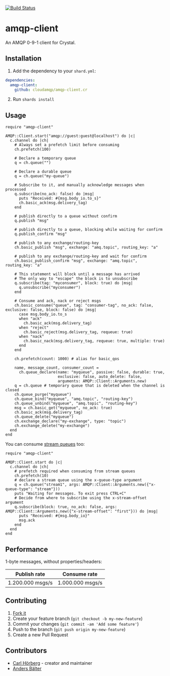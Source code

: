 [![Build Status](https://travis-ci.org/cloudamqp/amqp-client.cr.svg?branch=master)](https://travis-ci.org/cloudamqp/amqp-client.cr)

# amqp-client

An AMQP 0-9-1 client for Crystal.

## Installation

1. Add the dependency to your `shard.yml`:
```yaml
dependencies:
  amqp-client:
    github: cloudamqp/amqp-client.cr
```
2. Run `shards install`

## Usage

```crystal
require "amqp-client"

AMQP::Client.start("amqp://guest:guest@localhost") do |c|
  c.channel do |ch|
    # Always set a prefetch limit before consuming
    ch.prefetch(100)

    # Declare a temporary queue
    q = ch.queue("")

    # Declare a durable queue
    q = ch.queue("my-queue")

    # Subscribe to it, and manually acknowledge messages when processed
    q.subscribe(no_ack: false) do |msg|
      puts "Received: #{msg.body_io.to_s}"
      ch.basic_ack(msg.delivery_tag)
    end

    # publish directly to a queue without confirm
    q.publish "msg"

    # publish directly to a queue, blocking while waiting for confirm
    q.publish_confirm "msg"

    # publish to any exchange/routing-key
    ch.basic_publish "msg", exchange: "amq.topic", routing_key: "a"

    # publish to any exchange/routing-key and wait for confirm
    ch.basic_publish_confirm "msg", exchange: "amq.topic", routing_key: "a"

    # This statement will block until a message has arrived
    # The only way to "escape" the block is to unsubscribe
    q.subscribe(tag: "myconsumer", block: true) do |msg|
      q.unsubscribe("myconsumer")
    end

    # Consume and ack, nack or reject msgs
    ch.basic_consume("queue", tag: "consumer-tag", no_ack: false, exclusive: false, block: false) do |msg|
      case msg.body_io.to_s
      when "ack"
        ch.basic_ack(msg.delivery_tag)
      when "reject"
        ch.basic_reject(msg.delivery_tag, requeue: true)
      when "nack"
        ch.basic_nack(msg.delivery_tag, requeue: true, multiple: true)
      end
    end

    ch.prefetch(count: 1000) # alias for basic_qos

    name, message_count, consumer_count =
      ch.queue_declare(name: "myqueue", passive: false, durable: true,
                       exclusive: false, auto_delete: false,
                       arguments: AMQP::Client::Arguments.new)
    q = ch.queue # temporary queue that is deleted when the channel is closed
    ch.queue_purge("myqueue")
    ch.queue_bind("myqueue", "amq.topic", "routing-key")
    ch.queue_unbind("myqueue", "amq.topic", "routing-key")
    msg = ch.basic_get("myqueue", no_ack: true)
    ch.basic_ack(msg.delivery_tag)
    ch.queue_delete("myqueue")
    ch.exchange_declare("my-exchange", type: "topic")
    ch.exchange_delete("my-exchange")
  end
end
```

You can consume [stream queues](https://www.rabbitmq.com/streams.html) too: 

```crystal
require "amqp-client"

AMQP::Client.start do |c|
  c.channel do |ch|
    # prefetch required when consuming from stream queues
    ch.prefetch(10)
    # declare a stream queue using the x-queue-type argument
    q = ch.queue("stream1", args: AMQP::Client::Arguments.new({"x-queue-type": "stream"}))
    puts "Waiting for messages. To exit press CTRL+C"
    # Decide from where to subscribe using the x-stream-offset argument
    q.subscribe(block: true, no_ack: false, args: AMQP::Client::Arguments.new({"x-stream-offset": "first"})) do |msg|
      puts "Received: #{msg.body_io}"
      msg.ack
    end
  end
end
```

## Performance

1-byte messages, without properties/headers:

| Publish rate | Consume rate |
| ------------ | ------------ |
| 1.200.000 msgs/s | 1.000.000 msgs/s |

## Contributing

1. [Fork it](https://github.com/cloudamqp/amqp-client.cr/fork)
2. Create your feature branch (`git checkout -b my-new-feature`)
3. Commit your changes (`git commit -am 'Add some feature'`)
4. Push to the branch (`git push origin my-new-feature`)
5. Create a new Pull Request

## Contributors

- [Carl Hörberg](https://github.com/carlhoerberg) - creator and maintainer
- [Anders Bälter](https://github.com/baelter)
